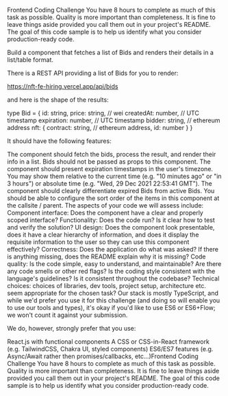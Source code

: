 Frontend Coding Challenge
You have 8 hours to complete as much of this task as possible. Quality is more important than completeness. It is fine to leave things aside provided you call them out in your project's README. The goal of this code sample is to help us identify what you consider production-ready code.

Build a component that fetches a list of Bids and renders their details in a list/table format.

There is a REST API providing a list of Bids for you to render:

https://nft-fe-hiring.vercel.app/api/bids

and here is the shape of the results:

type Bid = {
    id: string,
    price: string,        // wei
    createdAt: number,    // UTC timestamp
    expiration: number,   // UTC timestamp
    bidder: string,       // ethereum address
    nft: {
        contract: string, // ethereum address,
        id: number
    }
}

It should have the following features:

The component should fetch the bids, process the result, and render their info in a list. Bids should not be passed as props to this component.
The component should present expiration timestamps in the user's timezone. You may show them relative to the current time (e.g. "10 minutes ago" or "in 3 hours") or absolute time (e.g. "Wed, 29 Dec 2021 22:53:41 GMT").
The component should clearly differentiate expired Bids from active Bids.
You should be able to configure the sort order of the items in this component at the callsite / parent.
The aspects of your code we will assess include:
Component interface: Does the component have a clear and properly scoped interface?
Functionality: Does the code run? Is it clear how to test and verify the solution?
UI design: Does the component look presentable, does it have a clear hierarchy of information, and does it display the requisite information to the user so they can use this component effectively?
Correctness: Does the application do what was asked? If there is anything missing, does the README explain why it is missing?
Code quality: Is the code simple, easy to understand, and maintainable? Are there any code smells or other red flags? Is the coding style consistent with the language's guidelines? Is it consistent throughout the codebase?
Technical choices: choices of libraries, dev tools, project setup, architecture etc. seem appropriate for the chosen task?
Our stack is mostly TypeScript, and while we'd prefer you use it for this challenge (and doing so will enable you to use our tools and types), it's okay if you'd like to use ES6 or ES6+Flow; we won't count it against your submission.

We do, however, strongly prefer that you use:

React.js with functional components
A CSS or CSS-in-React framework (e.g. TailwindCSS, Chakra UI, styled components)
ES6/ES7 features (e.g. Async/Await rather then promises/callbacks, etc...)Frontend Coding Challenge
You have 8 hours to complete as much of this task as possible. Quality is more important than completeness. It is fine to leave things aside provided you call them out in your project's README. The goal of this code sample is to help us identify what you consider production-ready code.
